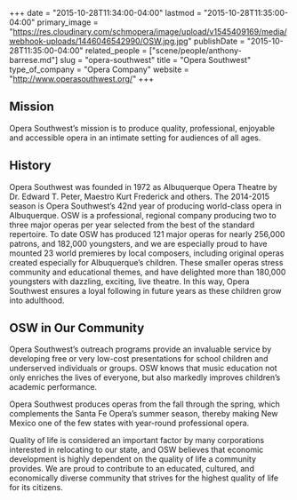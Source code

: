 +++
date = "2015-10-28T11:34:00-04:00"
lastmod = "2015-10-28T11:35:00-04:00"
primary_image = "https://res.cloudinary.com/schmopera/image/upload/v1545409169/media/webhook-uploads/1446046542990/OSW.jpg.jpg"
publishDate = "2015-10-28T11:35:00-04:00"
related_people = ["scene/people/anthony-barrese.md"]
slug = "opera-southwest"
title = "Opera Southwest"
type_of_company = "Opera Company"
website = "http://www.operasouthwest.org/"
+++

## Mission

Opera Southwest’s mission is to produce quality, professional, enjoyable and accessible opera in an intimate setting for audiences of all ages.

## History

Opera Southwest was founded in 1972 as Albuquerque Opera Theatre by Dr. Edward T. Peter, Maestro Kurt Frederick and others. The 2014-2015 season is Opera Southwest’s 42nd year of producing world-class opera in Albuquerque. OSW is a professional, regional company producing two to three major operas per year selected from the best of the standard repertoire. To date OSW has produced 121 major operas for nearly 256,000 patrons, and 182,000 youngsters, and we are especially proud to have mounted 23 world premieres by local composers, including original operas created especially for Albuquerque’s children. These smaller operas stress community and educational themes, and have delighted more than 180,000 youngsters with dazzling, exciting, live theatre. In this way, Opera Southwest ensures a loyal following in future years as these children grow into adulthood.

## OSW in Our Community

Opera Southwest’s outreach programs provide an invaluable service by developing free or very low-cost presentations for school children and underserved individuals or groups. OSW knows that music education not only enriches the lives of everyone, but also markedly improves children’s academic performance.

Opera Southwest produces operas from the fall through the spring, which complements the Santa Fe Opera’s summer season, thereby making New Mexico one of the few states with year-round professional opera.

Quality of life is considered an important factor by many corporations interested in relocating to our state, and OSW believes that economic development is highly dependent on the quality of life a community provides. We are proud to contribute to an educated, cultured, and economically diverse community that strives for the highest quality of life for its citizens.
